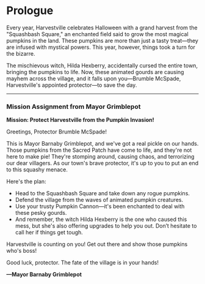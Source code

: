 
# Prologue

Every year, Harvestville celebrates Halloween with a grand harvest from the "Squashbash Square," an enchanted field said to grow the most magical pumpkins in the land. 
These pumpkins are more than just a tasty treat—they are infused with mystical powers. This year, however, things took a turn for the bizarre.

The mischievous witch, Hilda Hexberry, accidentally cursed the entire town, bringing the pumpkins to life. 
Now, these animated gourds are causing mayhem across the village, and it falls upon you—Brumble McSpade, Harvestville's appointed protector—to save the day.

---

### Mission Assignment from Mayor Grimblepot

**Mission: Protect Harvestville from the Pumpkin Invasion!**

Greetings, Protector Brumble McSpade!

This is Mayor Barnaby Grimblepot, and we've got a real pickle on our hands. Those pumpkins from the Sacred Patch have come to life, and they're not here to make pie! They're stomping around, causing chaos, and terrorizing our dear villagers. As our town's brave protector, it's up to you to put an end to this squashy menace.

Here's the plan:

- Head to the Squashbash Square and take down any rogue pumpkins.
- Defend the village from the waves of animated pumpkin creatures.
- Use your trusty Pumpkin Cannon—it's been enchanted to deal with these pesky gourds.
- And remember, the witch Hilda Hexberry is the one who caused this mess, but she's also offering upgrades to help you out. Don’t hesitate to call her if things get tough.

Harvestville is counting on you! Get out there and show those pumpkins who's boss!

Good luck, protector. The fate of the village is in your hands!

**—Mayor Barnaby Grimblepot**
